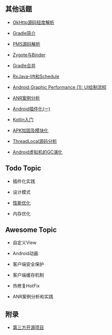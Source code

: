 ## 其他话题

- [OkHttp源码轻度解析](https://www.evernote.com/shard/s29/sh/b4ed6da2-cb1e-417a-b809-58b75c8365ec/522324965b9811da)

- [Gradle简介](https://www.evernote.com/shard/s331/sh/80dcb985-503f-4fc3-be85-449c096d6b8e/e545a61f1b1536ae)

- [PMS源码解析](https://www.evernote.com/shard/s331/sh/b90188ac-ccdd-4af4-a744-5315f00a3d80/0e2d8383bbf682c6)

- [Zygote与Binder](https://www.evernote.com/shard/s29/sh/e905b325-820f-4edb-ac68-dcbdfc642f89/e9793a805af3016f)

- [Gradle合并](https://www.evernote.com/shard/s331/sh/4a40d5ae-43fd-4837-862c-11811052e5f6/e2ff8c4f9f814f45)

- [RxJava-lift和Schedule](https://www.evernote.com/shard/s555/sh/02e5d4a6-3dd7-42e0-adc2-dc2cb667e52a/49a5d4489c1986cdde1e7bb15fe9876e)

- [Android Graphic Performance (1): UI绘制流程](https://www.evernote.com/shard/s29/sh/b3d700b2-0efc-4380-9ca3-5638f823353b/4afbf1d56d23838a)

- [ANR案例分析](https://www.evernote.com/shard/s29/sh/b193c55b-6a97-4571-b694-5781108cd85c/6e5774418f6d3dc5)

- [Android插件化(一)](https://www.evernote.com/shard/s331/sh/6db20b46-e21c-4fda-bdbd-cd0f30343208/01e418f73e836120)

- [Kotlin入门](https://www.evernote.com/shard/s29/sh/1dbc4ad9-2ffa-4cd0-bea1-84a856eeac2d/3bd5edd6510c5f17)

- [APK加固及模块化](https://github.com/WangPeiXXX/SomeNotes/blob/master/apk%E5%8A%A0%E5%9B%BA%E5%8F%8A%E6%A8%A1%E5%9D%97%E5%8C%96/%E5%8A%A0%E5%9B%BA%E5%8F%8A%E6%A8%A1%E5%9D%97%E5%8C%96%E5%88%86%E5%B1%82%E8%AE%BE%E8%AE%A1.md)

- [ThreadLocal源码分析](https://www.evernote.com/shard/s331/sh/d6430154-f2cf-4b66-8d05-fdfa660a8895/1d8b2038f6bbd0a6)

- [Android虚拟机的GC演化](https://www.evernote.com/shard/s29/sh/cd577529-d6ec-42fd-bbfd-b51b38746172/f652bfc94b00a7e7)

## Todo Topic
- 插件化实践

- 设计模式

- [性能优化](./topic/performance)

- 内存优化

## Awesome Topic
- 自定义View

- Android动画

- 客户端安全保护

- 客户端缓存机制

- 热修复HotFix

- ANR案例分析和实践

## 附录
- [第三方开源项目](http://a.codekk.com/)
